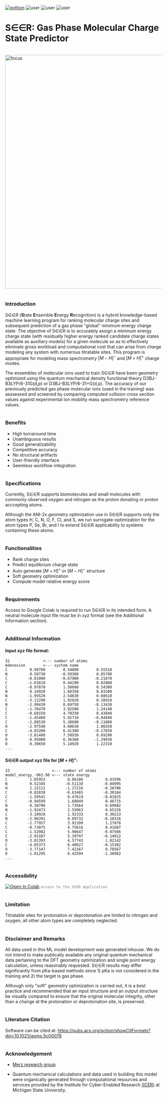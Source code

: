 [![python](https://img.shields.io/badge/Python-3.9-3776AB.svg?style=flat&logo=python&logoColor=white)](https://www.python.org) ![user](https://img.shields.io/badge/GoogleColab-grey?style=flat&logo=googlecolab) ![user](https://img.shields.io/badge/Chemodeling-App-yellow?) ![user](https://img.shields.io/badge/Userfriend-1.0-sgreen?) 

# S∈∈R: Gas Phase Molecular Charge State Predictor
<br /><img align = "center" width="750" alt="focus" src="https://github.com/user-attachments/assets/28f1fbf3-d562-498b-8f94-3c7b8446bd40"> 

#
### **Introduction**
S∈∈R (**S**tate **E**nsemble **E**nergy **R**ecognition) is a hybrid knowledge-based machine learning program for ranking molecular charge sites and subsequent prediction of a gas phase "global" minimum energy charge state. The objective of S∈∈R is to accurately assign a minimum energy charge state (with residually higher energy ranked candidate charge states available as auxiliary models) for a given molecule so as to effectively eliminate gross workload and computational cost that can arise from charge modeling any system with numerous titratable sites. This program is appropriate for modeling mass spectrometry $[M-H]^-$ and $[M+H]^+$ charge modes.

The ensembles of molecular ions used to train S∈∈R have been geometry optimized using the quantum mechanical density functional theory D3BJ-B3LYP/6-31G(d,p) or D3BJ-B3LYP/6-31+G(d,p). The accuracy of our previously predicted gas phase molecular ions (used in the training) was asssessed and screened by comparing computed collision cross section values against experimental ion mobility mass spectrometry reference values. 

#
### **Benefits**
-  High turnaround time
-  Unambiguous results
-  Good generalizability
-  Competitive accuracy
-  No structural artifacts
-  User-friendly interface
-  Seemless workflow integration

#
### **Specifications**
Currently, S∈∈R supports biomolecules and small molecules with commonly observed oxygen and nitrogen as the proton donating or proton acccepting atoms. 

Although the ANI-2x geometry optimization use in S∈∈R supports only the atom types H, C, N, O, F, Cl, and S, we run surrogate-optimization for the atom types P, Se, Br, and I to extend S∈∈R applicability to systems containing these atoms.

#
### **Functionalities**

-    Rank charge sites
-    Predict equilibrium charge state
-    Auto generate $[M+H]^+$ or  $[M-H]^-$ structure
-    Soft geometry optimization
-    Compute model relative energy score

#
### **Requirements**
Access to Google Colab is required to run S∈∈R in its intended form. A neutral molecule input file must be in xyz format (see the Additional Information section).

#
### **Additional Information**
#### Input xyz file format:
```twig
32               <--- number of atoms
Adenosine        <--- system name
C          0.99780        0.54800        0.55510    
N          0.50730       -0.59360        0.05790
C         -0.81000       -0.67980       -0.21870
C         -1.63810        0.44290        0.02080
C         -0.97870        1.58660        0.54380
N          0.34920        1.68350        0.83200
N         -1.95520        2.54830        0.68610
C         -3.12290        1.92820        0.28910
N         -2.99430        0.69750       -0.13430
C         -1.76470        3.92500        1.24140
C         -0.69150        4.70330        0.43840
C         -1.45460        5.92710       -0.04840
C         -2.88530        5.38690       -0.11800
O         -2.97540        4.60630        1.06550
C         -4.03200        6.41380       -0.17650
O         -3.81480        7.50930        0.69290
O         -0.95000        6.36360       -1.29830
O          0.39650        5.14920        1.22310
...
```

#### S∈∈R output xyz file for $[M+H]^+$:
```twig
33                   <--- number of atoms
model_energy_-963.90 <--- state energy
C          1.05953          0.66186          0.43596
N          0.52345         -0.51138         -0.04995
H          1.15112         -1.27216         -0.28706
C         -0.82830         -0.63465         -0.30184
C         -1.59541          0.47619         -0.01025
C         -0.94599          1.60849          0.46715
N          0.38790          1.73564          0.69982
N         -1.92473          2.55063          0.65226
C         -3.10928          1.92333          0.30223
N         -2.96391          0.69732         -0.10316
C         -1.77957          3.91399          1.17078
C         -0.73075          4.75616          0.41687
C         -1.52082          5.96647         -0.07566
C         -2.93187          5.39797         -0.14912
O         -3.01393          4.57743          1.02142
C         -4.05373          6.40627         -0.15382
O         -3.77147          7.42167          0.78567
O         -1.01295          6.42594         -1.30962
...
```


#
### Accessibility
 [<img src="https://colab.research.google.com/assets/colab-badge.svg" alt="Open In Colab">](https://colab.research.google.com/drive/1y_HLGZmNA2OW4QB8vutjo2n1UqJNa6vo?usp=sharing) <code style="color : grey">access to the S∈∈R Application</code>
<br />

#
### **Limitation**
Titratable sites for protonation or deprotonation are limited to nitrogen and oxygen; all other atom types are completely neglected. 

#
### **Disclaimer and Remarks**
All data used in this ML model development was generated inhouse. We do not intend to make publically available any original quantum mechanical data pertaining to the DFT geometry optimization and single point energy calculation, unless reasonably requested. S∈∈R results may differ significantly from pKa-based methods since 1) pKa is not considered in the training and 2) the target is gas phase.


Although only "soft" geometry optimization is carried out, it is a best practice and recommended that an input structure and an output structure be visually compared to ensure that the original molecular integrity, other than a change at the protonation or deprotonation site, is preserved.  


#
### Literature Citation
Software can be cited at:
https://pubs.acs.org/action/showCitFormats?doi=10.1021/jasms.5c00078


#
### Acknowledgement 
-   [Merz research group](https://github.com/merzlab) 

-   Quantum mechanical calculations and data used in building this model were organically generated through computational resources and services provided by the Institute for Cyber-Enabled Research [(ICER)](https://github.com/MSU-iCER) at Michigan State University.

<br/>
<br/>

<br />
